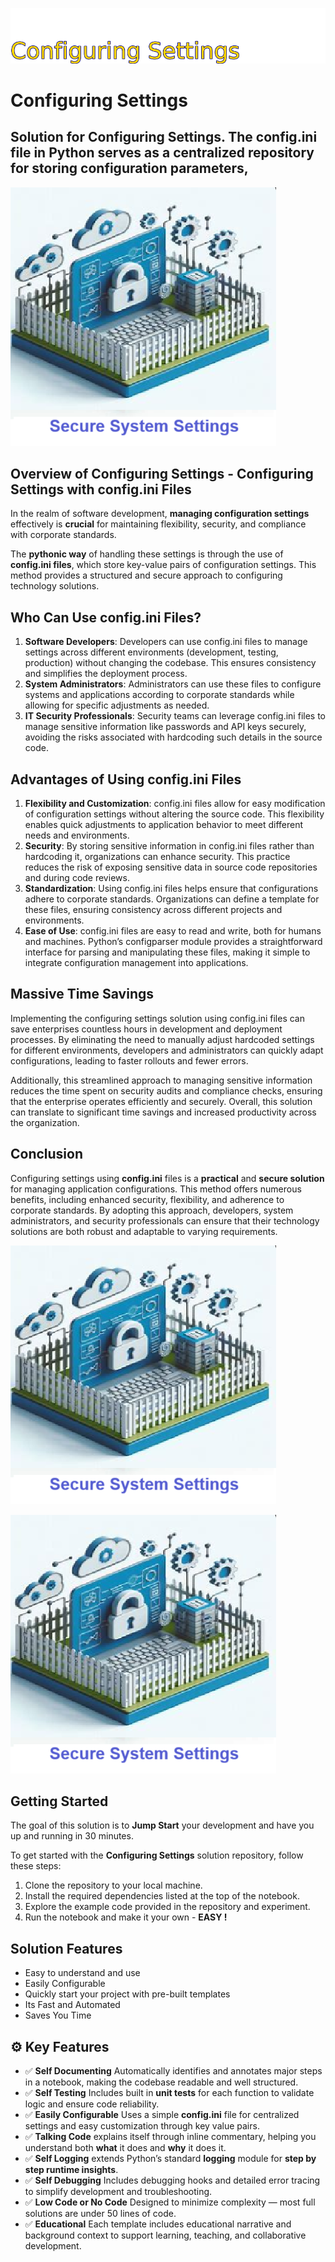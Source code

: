 ![Image image_filename](solution_sign.png)
    
# Configuring Settings 

## Solution for Configuring Settings. The config.ini file in Python serves as a centralized repository for storing configuration parameters, 

    
![Solution](code.png)

    

## Overview of Configuring Settings - Configuring Settings with config.ini Files
In the realm of software development, **managing configuration settings** effectively is **crucial** for maintaining flexibility, security, and compliance with corporate standards. 

The **pythonic way** of handling these settings is through the use of **config.ini files**, which store key-value pairs of configuration settings. This method provides a structured and secure approach to configuring technology solutions.

## Who Can Use config.ini Files?
1. **Software Developers**: Developers can use config.ini files to manage settings across different environments (development, testing, production) without changing the codebase. This ensures consistency and simplifies the deployment process.
2. **System Administrators**: Administrators can use these files to configure systems and applications according to corporate standards while allowing for specific adjustments as needed.
3. **IT Security Professionals**: Security teams can leverage config.ini files to manage sensitive information like passwords and API keys securely, avoiding the risks associated with hardcoding such details in the source code.

## Advantages of Using config.ini Files
1. **Flexibility and Customization**: config.ini files allow for easy modification of configuration settings without altering the source code. This flexibility enables quick adjustments to application behavior to meet different needs and environments.
2. **Security**: By storing sensitive information in config.ini files rather than hardcoding it, organizations can enhance security. This practice reduces the risk of exposing sensitive data in source code repositories and during code reviews.
3. **Standardization**: Using config.ini files helps ensure that configurations adhere to corporate standards. Organizations can define a template for these files, ensuring consistency across different projects and environments.
4. **Ease of Use**: config.ini files are easy to read and write, both for humans and machines. Python’s configparser module provides a straightforward interface for parsing and manipulating these files, making it simple to integrate configuration management into applications.

## Massive Time Savings 
Implementing the configuring settings solution using config.ini files can save enterprises countless hours in development and deployment processes. By eliminating the need to manually adjust hardcoded settings for different environments, developers and administrators can quickly adapt configurations, leading to faster rollouts and fewer errors. 

Additionally, this streamlined approach to managing sensitive information reduces the time spent on security audits and compliance checks, ensuring that the enterprise operates efficiently and securely. Overall, this solution can translate to significant time savings and increased productivity across the organization.

## Conclusion
Configuring settings using **config.ini** files is a **practical** and **secure solution** for managing application configurations. This method offers numerous benefits, including enhanced security, flexibility, and adherence to corporate standards. By adopting this approach, developers, system administrators, and security professionals can ensure that their technology solutions are both robust and adaptable to varying requirements.


![Solution](code.png)

    
![Solution](code.png)

    
## Getting Started

The goal of this solution is to **Jump Start** your development and have you up and running in 30 minutes. 

To get started with the **Configuring Settings** solution repository, follow these steps:
1. Clone the repository to your local machine.
2. Install the required dependencies listed at the top of the notebook.
3. Explore the example code provided in the repository and experiment.
4. Run the notebook and make it your own - **EASY !**
    
## Solution Features

- Easy to understand and use  
- Easily Configurable 
- Quickly start your project with pre-built templates
- Its Fast and Automated
- Saves You Time 



## ⚙️ Key Features

- ✅ **Self Documenting** Automatically identifies and annotates major steps in a notebook, making the codebase readable and well structured.
- ✅ **Self Testing** Includes built in **unit tests** for each function to validate logic and ensure code reliability.
- ✅ **Easily Configurable** Uses a simple **config.ini** file for centralized settings and easy customization through key value pairs.
- ✅ **Talking Code** explains itself through inline commentary, helping you understand both **what** it does and **why** it does it.
- ✅ **Self Logging** extends Python’s standard **logging** module for **step by step runtime insights**.
- ✅ **Self Debugging** Includes debugging hooks and detailed error tracing to simplify development and troubleshooting.
- ✅ **Low Code or  No Code** Designed to minimize complexity — most full solutions are under 50 lines of code.
- ✅ **Educational** Each template includes educational narrative and background context to support learning, teaching, and collaborative development.

    